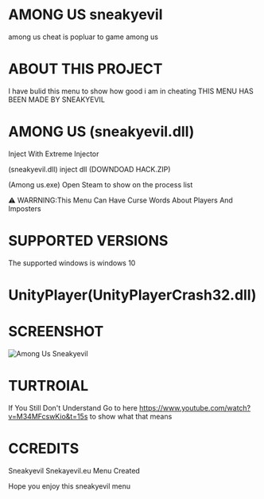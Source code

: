 # AMONG US sneakyevil
among us cheat is popluar to game among us

# ABOUT THIS PROJECT
I have bulid this menu to show how good i am in cheating THIS MENU HAS BEEN MADE BY SNEAKYEVIL

# AMONG US (sneakyevil.dll)
Inject With Extreme Injector

(sneakyevil.dll) inject dll (DOWNDOAD HACK.ZIP)

(Among us.exe) Open Steam to show on the process list 

⚠ WARRNING:This Menu Can Have Curse Words About Players And Imposters 

# SUPPORTED VERSIONS
The supported windows is windows 10

# UnityPlayer(UnityPlayerCrash32.dll)



# SCREENSHOT
![Among Us Sneakyevil](https://user-images.githubusercontent.com/87953779/126917691-074916e2-7657-467b-be55-3d755ad21026.PNG)

# TURTROIAL
If You Still Don't Understand Go to here https://www.youtube.com/watch?v=M34MFcswKio&t=15s to show what that means 

# CCREDITS
Sneakyevil
Snekayevil.eu 
Menu Created

Hope you enjoy this sneakyevil menu 

